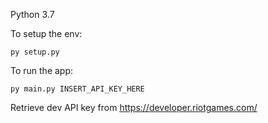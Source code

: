 Python 3.7

To setup the env:
```
py setup.py
```

To run the app:
```
py main.py INSERT_API_KEY_HERE
```
Retrieve dev API key from https://developer.riotgames.com/